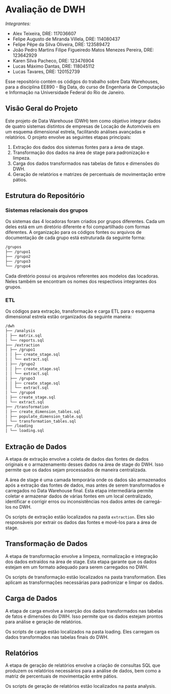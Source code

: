 # Avaliação de DWH

_Integrantes:_
- Alex Teixeira, DRE: 117036607
- Felipe Augusto de Miranda Villela, DRE: 114080437
- Felipe Pêpe da Silva Oliveira, DRE: 123589472
- João Pedro Martins Filipe Figueiredo Matos Menezes Pereira, DRE: 123642929
- Karen Silva Pacheco, DRE: 123476904
- Lucas Máximo Dantas, DRE: 118045112
- Lucas Tavares, DRE: 120152739

Esse repositório contém os códigos do trabalho sobre Data Warehouses, para a disciplina EE890 - Big Data, do curso de Engenharia de Computação e Informação na Universidade Federal do Rio de Janeiro.

## Visão Geral do Projeto

Este projeto de Data Warehouse (DWH) tem como objetivo integrar dados de quatro sistemas distintos de empresas de Locação de Automóveis em um esquema dimensional estrela, facilitando análises avançadas e relatórios. O projeto envolve as seguintes etapas principais:

1. Extração dos dados dos sistemas fontes para a área de stage.
2. Transformação dos dados na área de stage para padronização e limpeza.
3. Carga dos dados transformados nas tabelas de fatos e dimensões do DWH.
4. Geração de relatórios e matrizes de percentuais de movimentação entre pátios.

## Estrutura do Repositório

### Sistemas relacionais dos grupos

Os sistemas das 4 locadoras foram criados por grupos diferentes. Cada um deles está em um diretório diferente e foi compartilhado com formas diferentes. A organização para os códigos fontes ou arquivos de documentação de cada grupo está estruturada da seguinte forma:

```markdown
/grupos
├── /grupo1
├── /grupo2
├── /grupo3
└── /grupo4
```

Cada diretório possui os arquivos referentes aos modelos das locadoras. Neles também se encontram os nomes dos respectivos integrantes dos grupos.

### ETL

Os códigos para extração, transformação e carga ETL para o esquema dimensional estrela estão organizados da seguinte maneira:

```markdown
/dwh
├── /analysis
│ ├── matrix.sql
│ └── reports.sql
├── /extraction
│ ├── /grupo1
│ │ ├── create_stage.sql
│ │ └── extract.sql
│ ├── /grupo2
│ │ ├── create_stage.sql
│ │ └── extract.sql
│ ├── /grupo3
│ │ ├── create_stage.sql
│ │ └── extract.sql
│ └── /grupo4
│ ├── create_stage.sql
│ └── extract.sql
├── /transformation
│ ├── create_dimension_tables.sql
│ ├── populate_dimension_table.sql
│ └── transformation_tables.sql
├── /loading
│ └── loading.sql
```

## Extração de Dados

A etapa de extração envolve a coleta de dados das fontes de dados originais e o armazenamento desses dados na área de stage do DWH. Isso permite que os dados sejam processados de maneira centralizada.

A área de stage é uma camada temporária onde os dados são armazenados após a extração das fontes de dados, mas antes de serem transformados e carregados no Data Warehouse final. Esta etapa intermediária permite coletar e armazenar dados de várias fontes em um local centralizado, identificar e corrigir erros ou inconsistências nos dados antes de carregá-los no DWH.

Os scripts de extração estão localizados na pasta `extraction`. Eles são responsáveis por extrair os dados das fontes e movê-los para a área de stage.

## Transformação de Dados

A etapa de transformação envolve a limpeza, normalização e integração dos dados extraídos na área de stage. Esta etapa garante que os dados estejam em um formato adequado para serem carregados no DWH.

Os scripts de transformação estão localizados na pasta transformation. Eles aplicam as transformações necessárias para padronizar e limpar os dados.

## Carga de Dados

A etapa de carga envolve a inserção dos dados transformados nas tabelas de fatos e dimensões do DWH. Isso permite que os dados estejam prontos para análise e geração de relatórios.

Os scripts de carga estão localizados na pasta loading. Eles carregam os dados transformados nas tabelas finais do DWH.

## Relatórios

A etapa de geração de relatórios envolve a criação de consultas SQL que produzem os relatórios necessários para a análise de dados, bem como a matriz de percentuais de movimentação entre pátios.

Os scripts de geração de relatórios estão localizados na pasta analysis.

